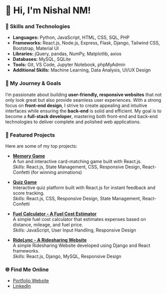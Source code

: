 # 👋 Hi, I'm Nishal NM!

### 🚀 Skills and Technologies  
- **Languages:** Python, JavaScript, HTML, CSS, SQL, PHP  
- **Frameworks:** React.js, Node.js, Express, Flask, Django, Tailwind CSS, Bootstrap, Material UI  
- **Libraries:** jQuery, pandas, NumPy, Matplotlib, axios  
- **Databases:** MySQL, SQLite  
- **Tools:** Git, VS Code, Jupyter Notebook, phpMyAdmin  
- **Additional Skills:** Machine Learning, Data Analysis, UI/UX Design  

### 🌱 My Journey & Goals
I’m passionate about building **user-friendly, responsive websites** that not only look great but also provide seamless user experiences. With a strong focus on **front-end design**, I strive to create appealing and intuitive interfaces while ensuring the **back-end** is solid and efficient. My goal is to become a **full-stack developer**, mastering both front-end and back-end technologies to deliver complete and polished web applications.

### 📂 Featured Projects
Here are some of my top projects:
- **[Memory Game](https://nishal-nm.github.io/memory-game/)**  
  A fun and interactive card-matching game built with React.js.  
  _Skills:_ React.js, State Management, CSS, Responsive Design, React-Confetti (for winning animations)

- **[Quiz Game](https://nishal-nm.github.io/quiz-game/)**  
  Interactive quiz platform built with React.js for instant feedback and score tracking.  
  _Skills:_ React.js, CSS, Responsive Design, State Management, React-Confetti

- **[Fuel Calculator - A Fuel Cost Estimator](https://nishal-nm.github.io/fuel-calculator/)**  
  A simple fuel cost calculator that estimates expenses based on distance, mileage, and fuel price.  
  _Skills:_ JavaScript, User Input Handling, Responsive Design

- **[RideLync - A Ridesharing Website](https://rideshare-wheat.vercel.app/)**  
  A simple Ridesharing Website developed using Django and React frameworks.  
  _Skills:_ React.js, Django, MySQL, Responsive Design

### 🌐 Find Me Online
- [Portfolio Website](https://nishal-nm.github.io)
- [LinkedIn](http://www.linkedin.com/in/nishal-nm)
